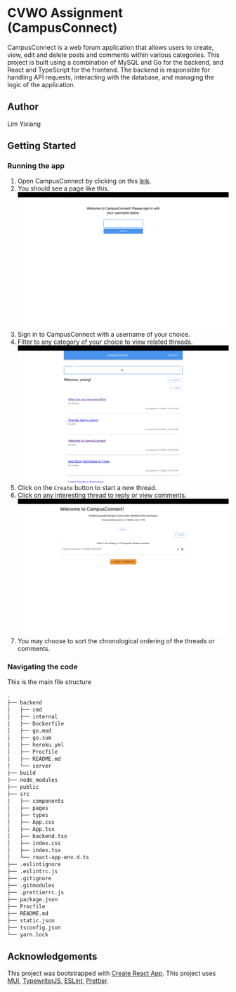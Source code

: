 # CVWO Assignment (CampusConnect)

CampusConnect is a web forum application that allows users to create, view, edit and delete posts and comments within various categories. This project is built using a combination of MySQL and Go for the backend, and React and TypeScript for the frontend. The backend is responsible for handling API requests, interacting with the database, and managing the logic of the application.

## Author

Lim Yixiang

## Getting Started

### Running the app

1. Open CampusConnect by clicking on this [link](https://cvwo-frontend-yixiang-d6da5b99ee15.herokuapp.com/).
2. You should see a page like this.
    ![Basic Page](public/images/BasicPage.png)
3. Sign in to CampusConnect with a username of your choice.
4. Filter to any category of your choice to view related threads.
    ![Sample Home Page](public/images/SampleHomePage.png)
5. Click on the `Create` button to start a new thread.
6. Click on any interesting thread to reply or view comments.
    ![Sample Thread Page](public/images/SampleThreadViewPage.png)
7. You may choose to sort the chronological ordering of the threads or comments.

### Navigating the code

This is the main file structure

```
.
├── backend
│   ├── cmd
│   ├── internal
│   ├── Dockerfile
│   ├── go.mod
│   ├── go.sum
│   ├── heroku.yml
│   ├── Procfile
│   ├── README.md
│   └── server
├── build
├── node_modules
├── public
├── src
│   ├── components
│   ├── pages
│   ├── types
│   ├── App.css
│   ├── App.tsx
│   ├── backend.tsx
│   ├── index.css
│   ├── index.tsx
│   └── react-app-env.d.ts
├── .eslintignore
├── .eslintrc.js
├── .gitignore
├── .gitmodules
├── .prettierrc.js
├── package.json
├── Procfile
├── README.md
├── static.json
├── tsconfig.json
└── yarn.lock
```

## Acknowledgements

This project was bootstrapped with [Create React App](https://github.com/facebook/create-react-app).
This project uses [MUI](https://mui.com/),
[TypewriterJS](https://github.com/tameemsafi/typewriterjs#readme),
[ESLint](https://eslint.org/), [Prettier](https://prettier.io/).
